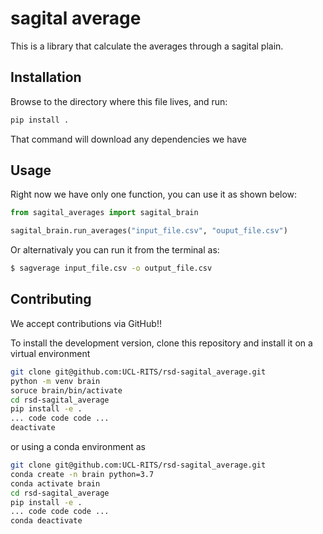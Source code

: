 # sagital average

 This is a library that calculate the averages through a sagital plain.

 ## Installation

 Browse to the directory where this file lives, and run:
 ```bash
 pip install .
 ```
 That command will download any dependencies we have


 ## Usage

 Right now we have only one function, you can use it as shown below:


 ```python
 from sagital_averages import sagital_brain

 sagital_brain.run_averages("input_file.csv", "ouput_file.csv")
 ```

 Or alternativaly you can run it from the terminal as:

 ```bash
 $ sagverage input_file.csv -o output_file.csv
 ```

 ## Contributing

 We accept contributions via GitHub!!

 To install the development version, clone this repository and install it on 
 a virtual environment

 ```bash
 git clone git@github.com:UCL-RITS/rsd-sagital_average.git
 python -m venv brain
 soruce brain/bin/activate
 cd rsd-sagital_average
 pip install -e .
 ... code code code ...
 deactivate
 ```

 or using a conda environment as

 ```bash
 git clone git@github.com:UCL-RITS/rsd-sagital_average.git
 conda create -n brain python=3.7
 conda activate brain
 cd rsd-sagital_average
 pip install -e .
 ... code code code ...
 conda deactivate
 ```